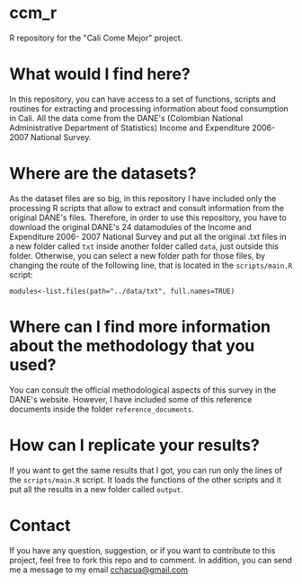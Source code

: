 # ccm_r
R repository for the "Cali Come Mejor" project.

# What would I find here?
In this repository, you can have access to a set of functions, scripts and routines for extracting and processing information about 
food consumption in Cali. All the data come from the DANE's (Colombian National Administrative Department of Statistics) 
Income and Expenditure 2006- 2007 National Survey.

# Where are the datasets?
As the dataset files are so big, in this repository I have included only the processing R scripts that allow to extract and consult
information from the original DANE's files. Therefore, in order to use this repository, you have to download the original DANE's 24 
datamodules of the Income and Expenditure 2006- 2007 National Survey and put all the original .txt files in a new folder called ``txt`` inside another folder called ``data``, just outside this folder. Otherwise, you can select a new folder path for those files, by changing the route of the following line, that is located in the ``scripts/main.R`` script:

``modules<-list.files(path="../data/txt", full.names=TRUE)``

# Where can I find more information about the methodology that you used?
You can consult the official methodological aspects of this survey in the DANE's website. However, I have included some of this reference documents inside the folder ``reference_documents``.


# How can I replicate your results?
If you want to get the same results that I got, you can run only the lines of the ``scripts/main.R`` script. It loads the functions of
the other scripts and it put all the results in a new folder called ``output``.


# Contact
If you have any question, suggestion, or if you want to contribute to this project, feel free to fork this repo and to comment.
In addition, you can send me a message to my email 
[cchacua@gmail.com](mailto:cchacua@gmail.com?subject=ccmr "email")


